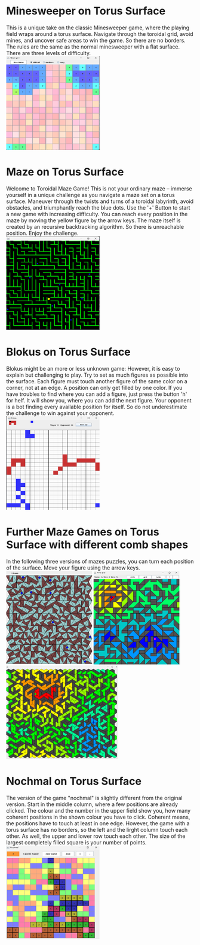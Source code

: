 # Minesweeper on Torus Surface
This is a unique take on the classic Minesweeper game, where the playing field wraps around a torus surface. 
Navigate through the toroidal grid, avoid mines, and uncover safe areas to win the game. So there are no borders.
The rules are the same as
the normal minesweeper with a flat surface. There are three levels of difficulty.
<br>
<img src= ".\pictures\minesweeper.png" width="250" height="250">
# Maze on Torus Surface
Welcome to Toroidal Maze Game! This is not your ordinary maze – immerse yourself in a unique challenge as you navigate a maze set on a torus surface. Maneuver through the twists and turns of a toroidal labyrinth, avoid obstacles, and triumphantly reach the blue dots. Use the '+' Button to start a new game with increasing difficulty.
You can reach every position in the maze by moving the yellow figure by the arrow keys. The maze itself is created by an recursive backtracking algorithm. So there is unreachable position. Enjoy the challenge.
<br>
<img src = ".\pictures\maze.png" width="250" height="250">
# Blokus on Torus Surface
Blokus might be an more or less unknown game: However, it is easy to explain but challenging to play. Try to set as much figures as possible into the surface. Each figure must touch another figure of the same color on a corner, not at an edge. A position can only get filled by one color. If you have troubles to find where you can add a figure, just press the button 'h' for helf. It will show you, where you can add the next figure. 
Your opponent is a bot finding every available position for itself. So do not underestimate the challenge to win against your opponent.
<br>
<img src= ".\pictures\blokus.png" width="250" height="250">
# Further Maze Games on Torus Surface with different comb shapes
In the following three versions of mazes puzzles, you can turn each position of the surface. Move your figure using the arrow keys. <br>
<img src= ".\pictures\3maze.png" width="230" height="250">
<img src= ".\pictures\4maze.png" width="230" height="250">
<img src= ".\pictures\6maze.png" width="300" height="250">
# Nochmal on Torus Surface
The version of the game "nochmal" is slightly different from the original version. Start in the middle column, where a few positions are already clicked. The colour and the number in the upper field show you, how many coherent positions in the shown colour you have to click. Coherent means, the positions have to touch at least in one edge. However, the game with a torus surface has no borders, so the left and the lirght column touch each other. As well, the upper and lower row touch each other. The size of the largest completely filled square is your number of points. <br>
<img src= ".\pictures\nochmal.png" width="250" height="250">

